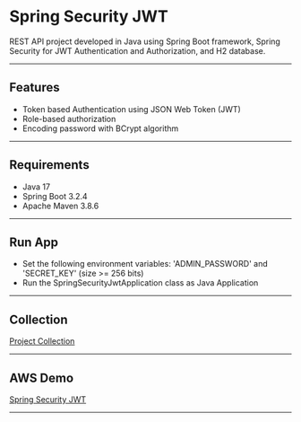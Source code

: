 # Spring Security JWT
REST API project developed in Java using Spring Boot framework, Spring Security for JWT Authentication and Authorization, and H2 database.

----------

## Features
- Token based Authentication using JSON Web Token (JWT)
- Role-based authorization
- Encoding password with BCrypt algorithm

----------

## Requirements
- Java 17
- Spring Boot 3.2.4
- Apache Maven 3.8.6

----------

## Run App
- Set the following environment variables: 'ADMIN_PASSWORD' and 'SECRET_KEY' (size >= 256 bits)
- Run the SpringSecurityJwtApplication class as Java Application

----------

## Collection
[Project Collection][1]

----------

## AWS Demo
[Spring Security JWT][2]

----------

[1]: https://github.com/erebelo/spring-security-jwt/tree/main/collection
[2]: http://jwt-api.erebelo.com/spring-security-jwt/swagger-ui/index.html